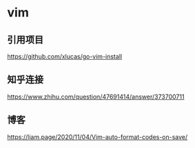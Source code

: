 # vim

## 引用项目
https://github.com/xlucas/go-vim-install
## 知乎连接
https://www.zhihu.com/question/47691414/answer/373700711
## 博客
https://liam.page/2020/11/04/Vim-auto-format-codes-on-save/

